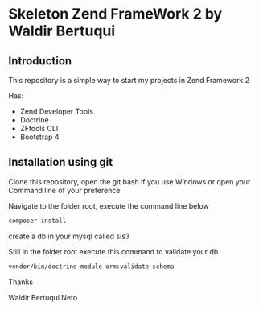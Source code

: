 Skeleton Zend FrameWork 2 by Waldir Bertuqui
=======================

Introduction
------------
This repository is a simple way to start my projects in Zend Framework 2

Has:
 - Zend Developer Tools
 - Doctrine
 - ZFtools CLI
 - Bootstrap 4
 

Installation using git
---------------------------
Clone this repository, open the git bash if you use Windows or open your Command line of your preference.

Navigate to the folder root, execute the command line below

```sh
composer install

```

create a db in your mysql called sis3


Still in the folder root execute this command to validate your db

```sh
vendor/bin/doctrine-module orm:validate-schema

```


Thanks 


Waldir Bertuqui Neto
